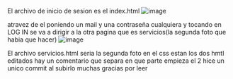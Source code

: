 El archivo de inicio de sesion es el index.html 
![image](https://github.com/vichen12/image-based-web-project/assets/159481617/df259208-c118-42c7-8470-51a9797872e6)

atravez de el poniendo un mail y una contraseña cualquiera y tocando en LOG IN se va a dirigir a la otra pagina que es servicios(la segunda foto que habia que hacer)
![image](https://github.com/vichen12/image-based-web-project/assets/159481617/92f6d95b-4691-436a-9c14-0de19a6760ac)

El archivo servicios.html seria la segunda foto
en el css estan los dos hmtl editados hay un comentario que separa en que parte empieza el 2
hice un unico commit al subirlo
muchas gracias por leer
